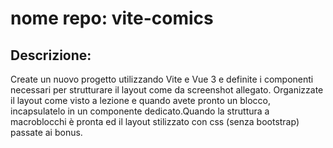 # nome repo: vite-comics

## Descrizione:
Create un nuovo progetto utilizzando Vite e Vue 3 e definite i componenti necessari per strutturare il layout come da screenshot allegato.
Organizzate il layout come visto a lezione e quando avete pronto un blocco, incapsulatelo in un componente dedicato.Quando la struttura a macroblocchi è pronta ed il layout stilizzato con css (senza bootstrap) passate ai bonus.
